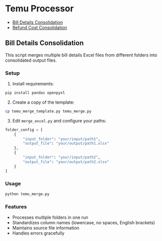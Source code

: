 # Temu Processor

- [Bill Details Consolidation](#Bill-Details-Consolidation)
- [Refund Cost Consolidation](#Refund-Cost-Consolidation)

## Bill Details Consolidation
This script merges multiple bill details Excel files from different folders into consolidated output files.

### Setup

1. Install requirements:
```bash
pip install pandas openpyxl
```

2. Create a copy of the template:
```bash
cp temu_merge_template.py temu_merge.py
```

3. Edit `merge_excel.py` and configure your paths:
```python
folder_config = [
    {
        "input_folder": "your/input/path1",
        "output_file": "your/output/path1.xlsx"
    },
    {
        "input_folder": "your/input/path2",
        "output_file": "your/output/path2.xlsx"
    }
]
```

### Usage
```bash
python temu_merge.py
```

### Features
- Processes multiple folders in one run
- Standardizes column names (lowercase, no spaces, English brackets)
- Maintains source file information
- Handles errors gracefully
